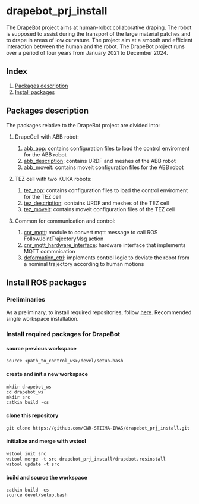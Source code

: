 # drapebot_prj_install
The  [DrapeBot](https://www.drapebot.eu/) project aims at human-robot collaborative draping. The robot is supposed to assist during the transport of the large material patches and to drape in areas of low curvature.  The project aim at a smooth and efficient interaction between the human and the robot. 
The DrapeBot project runs over a period of four years from January 2021 to December 2024.
## Index

1. [Packages description](#desc)
2. [Install packages](#ros)

## Packages description <a name="desc"></a>

The packages relative to the DrapeBot project are divided into:
1. DrapeCell with ABB robot:
    1. [abb_app](https://github.com/CNR-STIIMA-IRAS/abb_app): contains configuration files to load the control enviroment for the ABB robot  
    2. [abb_description](https://github.com/CNR-STIIMA-IRAS/abb_description): contains URDF and meshes of the ABB robot  
    3. [abb_moveit](https://github.com/CNR-STIIMA-IRAS/abb_moveit): contains moveit configuration files for the ABB robot  

2. TEZ cell with two KUKA robots:
    1. [tez_app](https://github.com/CNR-STIIMA-IRAS/tez_app): contains configuration files to load the control enviroment for the TEZ cell  
    2. [tez_description](https://github.com/CNR-STIIMA-IRAS/tez_description): contains URDF and meshes of the TEZ cell  
    3. [tez_moveit](https://github.com/CNR-STIIMA-IRAS/tez_moveit): contains moveit configuration files of the TEZ cell  

3. Common for communication and control:
    1. [cnr_mqtt](https://github.com/CNR-STIIMA-IRAS/cnr_mqtt): module to convert mqtt message to call ROS FollowJointTrajectoryMsg action  
    2. [cnr_mqtt_hardware_interface](https://github.com/CNR-STIIMA-IRAS/cnr_mqtt_hardware_interface): hardware interface that implements MQTT commnication  
    3. [deformation_ctrl](https://github.com/CNR-STIIMA-IRAS/deformation_ctrl): implements control logic to deviate the robot from a nominal trajectory according to human motions  


## Install ROS packages <a name="ros"></a>
### Preliminaries

As a preliminary, to install required repositories, follow [here](https://github.com/JRL-CARI-CNR-UNIBS/installation/blob/master/installation_single_workspace.md).
Recommended single workspace installation.


### Install required packages for DrapeBot
#### source previous workspace
```
source <path_to_control_ws>/devel/setub.bash
```
#### create and init a new workspace
```
mkdir drapebot_ws
cd drapebot_ws
mkdir src
catkin build -cs
```
#### clone this repository
```
git clone https://github.com/CNR-STIIMA-IRAS/drapebot_prj_install.git
```
#### initialize and merge with wstool
```
wstool init src
wstool merge -t src drapebot_prj_install/drapebot.rosinstall
wstool update -t src
```
#### build and source the workspace
```
catkin build -cs
source devel/setup.bash
```

